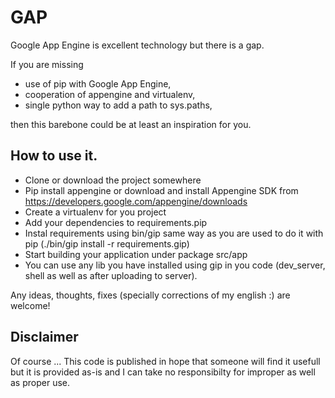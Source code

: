 GAP
==

Google App Engine is excellent technology but there is a gap.

If you are missing

* use of pip with Google App Engine,
* cooperation of appengine and virtualenv,
* single python way to add a path to sys.paths,

then this barebone could be at least an inspiration for you.

How to use it.
--

* Clone or download the project somewhere
* Pip install appengine or download and install Appengine SDK from
  https://developers.google.com/appengine/downloads
* Create a virtualenv for you project
* Add your dependencies to requirements.pip
* Instal requirements using bin/gip same way as you are used to do it with pip (./bin/gip install -r requirements.gip)
* Start building your application under package src/app
* You can use any lib you have installed using gip in you code (dev_server,
  shell as well as after uploading to server).

Any ideas, thoughts, fixes (specially corrections of my english :) are welcome!


Disclaimer
--
Of course ...
This code is published in hope that someone will find it usefull but it is
provided as-is and I can take no responsibilty for improper as well as proper
use.
